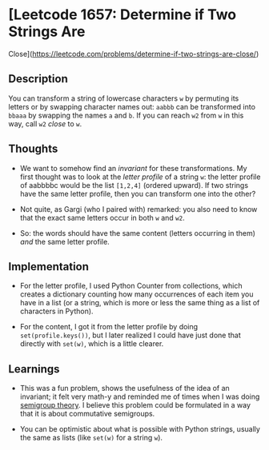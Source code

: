 # [Leetcode 1657: Determine if Two Strings Are
Close](https://leetcode.com/problems/determine-if-two-strings-are-close/)

## Description 

You can transform a string of lowercase characters `w` by permuting its letters
or by swapping character names out: `aabbb` can be transformed into `bbaaa` by
swapping the names `a` and `b`. If you can reach `w2` from `w` in this way,
call `w2` *close* to `w`.

## Thoughts

* We want to somehow find an *invariant* for these transformations. My first
  thought was to look at the *letter profile* of a string `w`: the letter
profile of aabbbbc would be the list `[1,2,4]` (ordered upward). If two strings
have the same letter profile, then you can transform one into the other?

* Not quite, as Gargi (who I paired with) remarked: you also need to know that
  the exact same letters occur in both `w` and `w2`.

* So: the words should have the same content (letters occurring in them) *and*
  the same letter profile. 

## Implementation

* For the letter profile, I used Python Counter from collections, which creates
  a dictionary counting how many occurrences of each item you have in a list
(or a string, which is more or less the same thing as a list of characters in
Python).

* For the content, I got it from the letter profile by doing
  `set(profile.keys())`, but I later realized I could have just done that
directly with `set(w)`, which is a little clearer.

## Learnings 

* This was a fun problem, shows the usefulness of the idea of an invariant; it
  felt very math-y and reminded me of times when I was doing [semigroup
theory](https://en.wikipedia.org/wiki/Semigroup). I believe this problem could
be formulated in a way that it is about commutative semigroups.

* You can be optimistic about what is possible with Python strings, usually the
  same as lists (like `set(w)` for a string `w`).

